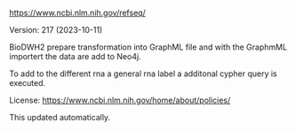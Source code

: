 https://www.ncbi.nlm.nih.gov/refseq/

Version: 217  (2023-10-11)

BioDWH2 prepare transformation into GraphML file and with the GraphmML importert the data are add to Neo4j.

To add to the different rna a general rna label a additonal cypher query is executed.

License: https://www.ncbi.nlm.nih.gov/home/about/policies/

This updated automatically.